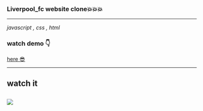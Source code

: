 ### Liverpool_fc website clone💥💥💥
<hr/>
<i>javascript , css , html</i> 

### watch demo 👇
<a href="https://omidfoladvand4.github.io/Liverpool_website/"> here 😎<a/>
<hr>
<h2>watch it<h2/>
 
 <img src = './images/demo.gif'>
